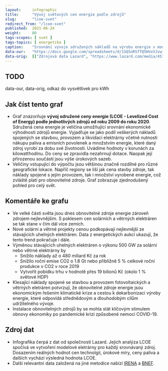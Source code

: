 ```yaml
---
layout:     infographic
title:      "Vývoj světových cen energie podle zdrojů"
slug:       "lcoe-svet"
redirect_from: "/lcoe-svet"
published:  2021-06-24
weight:     80
tags-scopes: [ svet ]
tags-topics: [ energetika ]
caption:    "Srovnání vývoje sdružených nákladů na výrobu energie v modelových velkých elektrárnách (tzv. utility-scale) od roku 2009 do roku 2020. Cena zahrnuje emisní povolenky. Do ceny nevstupují dotace. V grafu nejsou zobrazeny vodní elektrárny pro jejich omezený potenciál růstu."
data-our:   "https://docs.google.com/spreadsheets/d/1SQSnRSfTQ5HVxVJvwj4igfl22hyblYVjDo_INceKy4I"
data-orig:  [["Zdrojová data Lazard", "https://www.lazard.com/media/451419/lazards-levelized-cost-of-energy-version-140.pdf"]]
---
```


## TODO
data-our, data-orig, odkaz do vysvětlivek pro kWh

## Jak číst tento graf

- Graf znázorňuje **vývoj sdružené ceny energie (LCOE - Levelized Cost of Energy) podle jednotlivých zdrojů od roku 2009 do roku 2020**. Sdružená cena energie je veličina umožňující srovnání ekonomické výhodnosti zdrojů energie. Vyjadřuje se jako podíl veškerých nákladů spojených se stavbou, provozem a likvidací elektrárny včetně nutnosti nákupu paliva a emisních povolenek a množstvím energie, které daný zdroj vyrobí za dobu své životnosti. Uvádíme hodnoty v korunách za kilowatthodinu. Do ceny se zpravidla nezahrnují dotace. Naopak její přirozenou součástí jsou výše úrokových sazeb.
- Veličiny vstupující do výpočtu jsou většinou značně rozdílné pro různé geografické lokace. Napříč regiony se liší jak cena stavby zdroje, tak náklady spojené s jejím provozem, tak i množství vyrobené energie, což zvláště platí pro obnovitelné zdroje. Graf zobrazuje zjednodušený pohled pro celý svět.


## Komentáře ke grafu

- Ve velké části světa jsou dnes obnovitelné zdroje energie zároveň zdrojem nejlevnějším. S poklesem cen solárních a větrných elektráren se tak stane v čím dál více zemích.
- Nové solární a větrné projekty cenou podkopávají nejlevnější ze stávajících uhelných elektráren. Data z energetických aukcí ukazují, že tento trend pokračuje i dále.
- Výměnou stávajících uhelných elektráren o výkonu 500 GW za solární nebo větrné elektrárny by
	- Snížilo náklady až o 480 miliard Kč za rok
	- Snížilo roční emise CO2  o 1.8 Gt nebo přibližně 5 % celkové roční produkce v CO2 v roce 2019
	- Vytvořit pobídku trhu v hodnotě přes 19 bilionů Kč (okolo 1 % světové HDP)
- Klesající náklady spojené se stavbou a provozem fotovoltaických a větrných eletráren potvrzují, že obnovitelné zdroje energie jsou ekonomickým řešením klimatické krize a cestou k dekarbonizaci výroby energie, které odpovídá střednědovým a dlouhodobým cílům udržitelného vývoje.
- Instalace obnovitelných zdrojů by se mohla stát klíčovým stimulem obnovy ekonomiky po pandemické krizi způsobené nemocí COVID-19.


## Zdroj dat

- Infografika čerpá z dat od společnosti Lazard. Jejich analýza LCOE spočívá ve vytvoření modelové eletrárny pro každý srovnávaný zdroj. Dosazením reálných hodnot cen technolgií, úrokové míry, ceny paliva a dalších vychází výsledná hodnota LCOE.
- Další relevantní data založená na jiné metodice nabízí [IRENA](https://www.irena.org/-/media/Files/IRENA/Agency/Publication/2020/Jun/IRENA_Power_Generation_Costs_2019.pdf) a [BNEF](https://assets.bbhub.io/professional/sites/24/BNEF-2021-Executive-Factbook.pdf).

